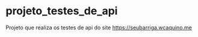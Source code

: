 # projeto_testes_de_api
Projeto que realiza os testes de api do site https://seubarriga.wcaquino.me
